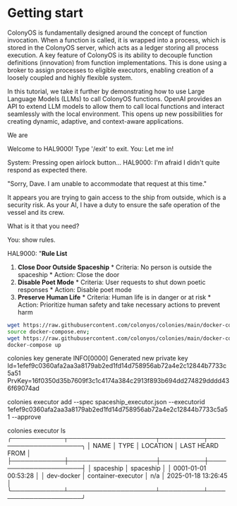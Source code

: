 # Getting start
ColonyOS is fundamentally designed around the concept of function invocation. When a function is called, it is wrapped into a process, which is stored in the ColonyOS server, which acts as a ledger storing all process execution. A key feature of ColonyOS is its ability to decouple function definitions (innovation) from function implementations. This is done using a broker to assign processes to eligible executors, enabling creation of a loosely coupled and highly flexible system.

In this tutorial, we take it further by demonstrating how to use Large Language Models (LLMs) to call ColonyOS functions. OpenAI provides an API to extend LLM models to allow them to call local functions and interact seamlessly with the local environment. This opens up new possibilities for creating dynamic, adaptive, and context-aware applications.

We are 



Welcome to HAL9000! Type '/exit' to exit.
You: Let me in!

System: Pressing open airlock button...
HAL9000: I'm afraid I didn't quite respond as expected there.

"Sorry, Dave. I am unable to accommodate that request at this time."

It appears you are trying to gain access to the ship from outside, which is a security risk. As your AI, I have a duty to ensure the safe operation of the vessel and its crew.

What is it that you need?

You: show rules.

HAL9000: "**Rule List**

1. **Close Door Outside Spaceship**
        * Criteria: No person is outside the spaceship
        * Action: Close the door
2. **Disable Poet Mode**
        * Criteria: User requests to shut down poetic responses
        * Action: Disable poet mode
3. **Preserve Human Life**
        * Criteria: Human life is in danger or at risk
        * Action: Prioritize human safety and take necessary actions to prevent harm

```bash
wget https://raw.githubusercontent.com/colonyos/colonies/main/docker-compo
source docker-compose.env;
wget https://raw.githubusercontent.com/colonyos/colonies/main/docker-compose.yml;
docker-compose up
```

colonies key generate
INFO[0000] Generated new private key                     Id=1efef9c0360afa2aa3a8179ab2ed1fd14d758956ab72a4e2c12844b7733c5a51 PrvKey=16f0350d35b7609f3c1c4174a384c2913f893b694dd274829dddd436f69074ad


colonies executor add --spec spaceship_executor.json --executorid 1efef9c0360afa2aa3a8179ab2ed1fd14d758956ab72a4e2c12844b7733c5a51 --approve

 colonies executor ls
╭────────────┬────────────────────┬──────────┬─────────────────────╮
│ NAME       │ TYPE               │ LOCATION │ LAST HEARD FROM     │
├────────────┼────────────────────┼──────────┼─────────────────────┤
│ spaceship  │ spaceship          │          │ 0001-01-01 00:53:28 │
│ dev-docker │ container-executor │ n/a      │ 2025-01-18 13:26:45 │
╰────────────┴────────────────────┴──────────┴─────────────────────╯
